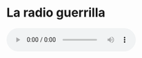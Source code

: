 # La radio guerrilla




<html lang="en">
<head>
    <meta charset="utf-8">
   
</head>
<body>
	<audio controls="controls" src="http://giss.tv:8000/guerrillaradio.ogg">
      
    </audio>
</body>
</html> 

Opción para navegadores reales
https://guerrillaradio.github.io/prendeunaradio/
